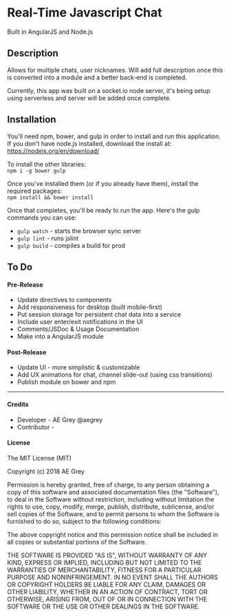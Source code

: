# Real-Time Javascript Chat
Built in AngularJS and Node.js  
  
## Description
Allows for multiple chats, user nicknames. Will add full description once this is converted into a module and a better back-end is completed.  
  
Currently, this app was built on a socket.io node server, it's being setup using serverless and server will be added once complete.
   
   
## Installation
You'll need npm, bower, and gulp in order to install and run this application.   
If you don't have node.js installed, download the install at: https://nodejs.org/en/download/   

To install the other libraries:   
`npm i -g bower gulp`   
   
Once you've installed them (or if you already have them), install the required packages:   
`npm install && bower install`  

Once that completes, you'll be ready to run the app. Here's the gulp commands you can use:   
   
   - `gulp watch` - starts the browser sync server
   - `gulp lint` - runs jslint
   - `gulp build` - compiles a build for prod
   
  
## To Do
  
#### Pre-Release
   -  Update directives to components
   -  Add responsiveness for desktop (built mobile-first)
   -  Put session storage for persistent chat data into a service
   -  Include user enter/exit notifications in the UI
   -  Comments/JSDoc & Usage Documentation
   -  Make into a AngularJS module
     
       
#### Post-Release
   -  Update UI - more simplistic & customizable
   -  Add UX animations for chat, channel slide-out (using css transitions)
   -  Publish module on bower and npm
  
---  
  
#### Credits
   -  Developer - AE Grey @aegrey   
   -  Contributor -
 
#### License
 
The MIT License (MIT)

Copyright (c) 2018 AE Grey

Permission is hereby granted, free of charge, to any person obtaining a copy of this software and associated documentation files (the "Software"), to deal in the Software without restriction, including without limitation the rights to use, copy, modify, merge, publish, distribute, sublicense, and/or sell copies of the Software, and to permit persons to whom the Software is furnished to do so, subject to the following conditions:

The above copyright notice and this permission notice shall be included in all copies or substantial portions of the Software.

THE SOFTWARE IS PROVIDED "AS IS", WITHOUT WARRANTY OF ANY KIND, EXPRESS OR IMPLIED, INCLUDING BUT NOT LIMITED TO THE WARRANTIES OF MERCHANTABILITY, FITNESS FOR A PARTICULAR PURPOSE AND NONINFRINGEMENT. IN NO EVENT SHALL THE AUTHORS OR COPYRIGHT HOLDERS BE LIABLE FOR ANY CLAIM, DAMAGES OR OTHER LIABILITY, WHETHER IN AN ACTION OF CONTRACT, TORT OR OTHERWISE, ARISING FROM, OUT OF OR IN CONNECTION WITH THE SOFTWARE OR THE USE OR OTHER DEALINGS IN THE SOFTWARE.
